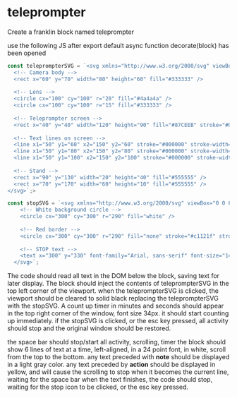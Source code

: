 # teleprompter

Create a franklin block named teleprompter

use the following JS after export default async function decorate(block) has been opened

```js
const teleprompterSVG = `<svg xmlns="http://www.w3.org/2000/svg" viewBox="0 0 200 200">
  <!-- Camera body -->
  <rect x="60" y="70" width="80" height="60" fill="#333333" />
  
  <!-- Lens -->
  <circle cx="100" cy="100" r="20" fill="#4a4a4a" />
  <circle cx="100" cy="100" r="15" fill="#333333" />
  
  <!-- Teleprompter screen -->
  <rect x="40" y="40" width="120" height="90" fill="#87CEEB" stroke="#000000" stroke-width="2" />
  
  <!-- Text lines on screen -->
  <line x1="50" y1="60" x2="150" y2="60" stroke="#000000" stroke-width="2" />
  <line x1="50" y1="80" x2="150" y2="80" stroke="#000000" stroke-width="2" />
  <line x1="50" y1="100" x2="150" y2="100" stroke="#000000" stroke-width="2" />
  
  <!-- Stand -->
  <rect x="90" y="130" width="20" height="40" fill="#555555" />
  <rect x="70" y="170" width="60" height="10" fill="#555555" />
</svg>`;>

const stopSVG = `<svg xmlns="http://www.w3.org/2000/svg" viewBox="0 0 600 600">
    <!-- White background circle -->
    <circle cx="300" cy="300" r="290" fill="white" />
    
    <!-- Red border -->
    <circle cx="300" cy="300" r="290" fill="none" stroke="#c1121f" stroke-width="20" />
    
    <!-- STOP text -->
    <text x="300" y="330" font-family="Arial, sans-serif" font-size="140" font-weight="bold" text-anchor="middle" fill="black">STOP</text>
  </svg>`;

```

The code should read all text in the DOM below the block, saving text for later display.
The block should inject the contents of teleprompterSVG  in the top left corner of the viewport.
when the teleprompterSVG is clicked, the viewport should be cleared to solid black replacing the teleprompterSVG with the stopSVG.
A count up timer in minutes and seconds should appear in the top right corner of the window, font size 34px. it should start counting up immediately.
if the stopSVG is clicked, or the esc key pressed, all activity should stop and the original window should be restored.

the space bar should stop/start all activity, scrolling, timer
the block should show 6 lines of text at a time, left-aligned, in a 24 point font, in white, scroll from the top to the bottom.
any text preceded with **note** should be displayed in a light gray color.
any text preceded by **action** should be displayed in yellow, and will cause the scrolling to stop when it becomes the current line, waiting for the space bar
when the text finishes, the code should stop, waiting for the stop icon to be clicked, or the esc key pressed.
